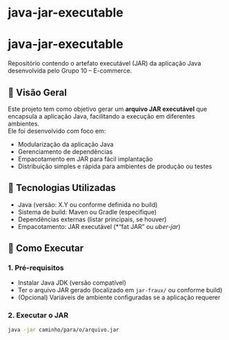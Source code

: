 # java-jar-executable
# java-jar-executable

Repositório contendo o artefato executável (JAR) da aplicação Java desenvolvida pelo Grupo 10 – E-commerce.

## 📌 Visão Geral

Este projeto tem como objetivo gerar um **arquivo JAR executável** que encapsula a aplicação Java, facilitando a execução em diferentes ambientes.  
Ele foi desenvolvido com foco em:

- Modularização da aplicação Java  
- Gerenciamento de dependências  
- Empacotamento em JAR para fácil implantação  
- Distribuição simples e rápida para ambientes de produção ou testes  

## 🧱 Tecnologias Utilizadas

- Java (versão: X.Y ou conforme definida no build)  
- Sistema de build: Maven ou Gradle (especifique)  
- Dependências externas (listar principais, se houver)  
- Empacotamento: JAR executável (*“fat JAR” ou *uber-jar*)  


## 🚀 Como Executar

### 1. Pré-requisitos  
- Instalar Java JDK (versão compatível)  
- Ter o arquivo JAR gerado (localizado em `jar-fraux/` ou conforme build)  
- (Opcional) Variáveis de ambiente configuradas se a aplicação requerer  

### 2. Executar o JAR  
```bash
java -jar caminho/para/o/arquivo.jar

